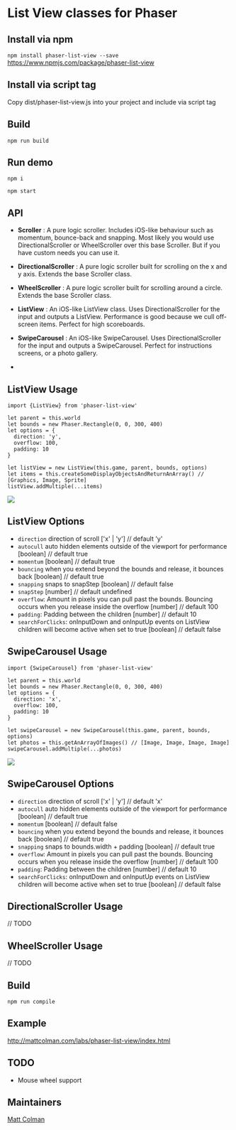 # List View classes for Phaser

## Install via npm
`npm install phaser-list-view --save`
https://www.npmjs.com/package/phaser-list-view

## Install via script tag
Copy dist/phaser-list-view.js into your project and include via script tag

## Build
`npm run build`

## Run demo
`npm i`

`npm start`

## API
- **Scroller** : A pure logic scroller. Includes iOS-like behaviour such as momentum, bounce-back and snapping. Most likely you would use DirectionalScroller or WheelScroller over this base Scroller. But if you have custom needs you can use it.
- **DirectionalScroller** : A pure logic scroller built for scrolling on the x and y axis. Extends the base Scroller class.
- **WheelScroller** : A pure logic scroller built for scrolling around a circle. Extends the base Scroller class.
- **ListView** : An iOS-like ListView class. Uses DirectionalScroller for the input and outputs a ListView. Performance is good because we cull off-screen items.
Perfect for high scoreboards.
- **SwipeCarousel** : An iOS-like SwipeCarousel. Uses DirectionalScroller for the input and outputs a SwipeCarousel. Perfect for instructions screens, or a photo gallery.

-
## ListView Usage
```
import {ListView} from 'phaser-list-view'

let parent = this.world
let bounds = new Phaser.Rectangle(0, 0, 300, 400)
let options = {
  direction: 'y',
  overflow: 100,
  padding: 10
}

let listView = new ListView(this.game, parent, bounds, options)
let items = this.createSomeDisplayObjectsAndReturnAnArray() // [Graphics, Image, Sprite]
listView.addMultiple(...items)
```
![](http://i.imgur.com/XgdgqYX.gif)

## ListView Options
- `direction` direction of scroll  ['x' | 'y'] // default 'y'
- `autocull` auto hidden elements outside of the viewport for performance [boolean] // default true
- `momentum` [boolean] // default true
- `bouncing` when you extend beyond the bounds and release, it bounces back [boolean] // default true
- `snapping` snaps to snapStep [boolean] // default false
- `snapStep` [number] // default undefined
- `overflow`: Amount in pixels you can pull past the bounds. Bouncing occurs when you release inside the overflow [number] // default 100
- `padding`: Padding between the children [number] // default 10
- `searchForClicks`: onInputDown and onInputUp events on ListView children will become active when set to true [boolean] // default false

## SwipeCarousel Usage
```
import {SwipeCarousel} from 'phaser-list-view'

let parent = this.world
let bounds = new Phaser.Rectangle(0, 0, 300, 400)
let options = {
  direction: 'x',
  overflow: 100,
  padding: 10
}

let swipeCarousel = new SwipeCarousel(this.game, parent, bounds, options)
let photos = this.getAnArrayOfImages() // [Image, Image, Image, Image]
swipeCarousel.addMultiple(...photos)
```
![](http://i.imgur.com/Sp5aE0H.gif)

## SwipeCarousel Options
- `direction` direction of scroll  ['x' | 'y'] // default 'x'
- `autocull` auto hidden elements outside of the viewport for performance [boolean] // default true
- `momentum` [boolean] // default false
- `bouncing` when you extend beyond the bounds and release, it bounces back [boolean] // default true
- `snapping` snaps to bounds.width + padding [boolean] // default true
- `overflow`: Amount in pixels you can pull past the bounds. Bouncing occurs when you release inside the overflow [number] // default 100
- `padding`: Padding between the children [number] // default 10
- `searchForClicks`: onInputDown and onInputUp events on ListView children will become active when set to true [boolean] // default false

## DirectionalScroller Usage
// TODO
## WheelScroller Usage
// TODO

## Build
`npm run compile`

## Example
http://mattcolman.com/labs/phaser-list-view/index.html

## TODO
- Mouse wheel support

## Maintainers
[Matt Colman](https://twitter.com/matt_colman)
